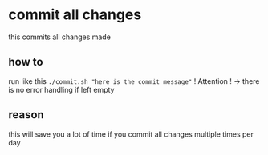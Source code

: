 # commit all changes

this commits all changes made

## how to

run like this
`./commit.sh "here is the commit message"`
! Attention ! -> there is no error handling if left empty

## reason

this will save you a lot of time if you commit all changes multiple times per day

